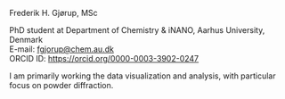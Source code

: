 Frederik H. Gjørup, MSc  

PhD student at Department of Chemistry & iNANO, Aarhus University, Denmark  
E-mail: fgjorup@chem.au.dk  
ORCID ID: https://orcid.org/0000-0003-3902-0247  

I am primarily working the data visualization and analysis, with particular focus on powder diffraction.  

<!---
fgjorup/fgjorup is a ✨ special ✨ repository because its `README.md` (this file) appears on your GitHub profile.
You can click the Preview link to take a look at your changes.
--->
